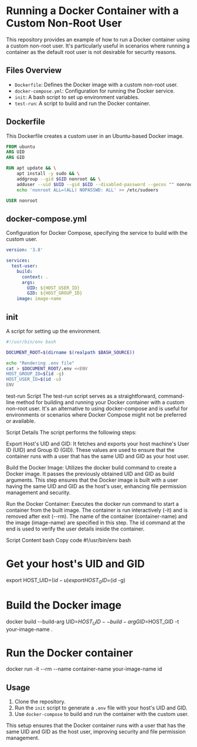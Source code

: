 # Running a Docker Container with a Custom Non-Root User

This repository provides an example of how to run a Docker container using a custom non-root user. It's particularly useful in scenarios where running a container as the default root user is not desirable for security reasons.

## Files Overview

- `Dockerfile`: Defines the Docker image with a custom non-root user.
- `docker-compose.yml`: Configuration for running the Docker service.
- `init`: A bash script to set up environment variables.
- `test-run`: A script to build and run the Docker container.

## Dockerfile

This Dockerfile creates a custom user in an Ubuntu-based Docker image.

```Dockerfile
FROM ubuntu
ARG UID
ARG GID

RUN apt update && \
    apt install -y sudo && \
    addgroup --gid $GID nonroot && \
    adduser --uid $UID --gid $GID --disabled-password --gecos "" nonroot && \
    echo 'nonroot ALL=(ALL) NOPASSWD: ALL' >> /etc/sudoers

USER nonroot
```

## docker-compose.yml

Configuration for Docker Compose, specifying the service to build with the custom user.

```yaml
version: '3.8'

services:
  test-user:
    build:
      context: .
      args:
        UID: ${HOST_USER_ID}
        GID: ${HOST_GROUP_ID}
    image: image-name
```

## init

A script for setting up the environment.

```bash
#!/usr/bin/env bash

DOCUMENT_ROOT=$(dirname $(realpath $BASH_SOURCE))

echo "Rendering .env file"
cat > $DOCUMENT_ROOT/.env <<ENV
HOST_GROUP_ID=$(id -g)
HOST_USER_ID=$(id -u)
ENV
```

test-run Script
The test-run script serves as a straightforward, command-line method for building and running your Docker container with a custom non-root user. It's an alternative to using docker-compose and is useful for environments or scenarios where Docker Compose might not be preferred or available.

Script Details
The script performs the following steps:

Export Host's UID and GID:
It fetches and exports your host machine's User ID (UID) and Group ID (GID). These values are used to ensure that the container runs with a user that has the same UID and GID as your host user.

Build the Docker Image:
Utilizes the docker build command to create a Docker image. It passes the previously obtained UID and GID as build arguments. This step ensures that the Docker image is built with a user having the same UID and GID as the host's user, enhancing file permission management and security.

Run the Docker Container:
Executes the docker run command to start a container from the built image. The container is run interactively (-it) and is removed after exit (--rm). The name of the container (container-name) and the image (image-name) are specified in this step. The id command at the end is used to verify the user details inside the container.

Script Content
bash
Copy code
#!/usr/bin/env bash

# Get your host's UID and GID
export HOST_UID=$(id -u)
export HOST_GID=$(id -g)

# Build the Docker image
docker build --build-arg UID=$HOST_UID --build-arg GID=$HOST_GID -t your-image-name .

# Run the Docker container
docker run -it --rm --name container-name your-image-name id


## Usage

1. Clone the repository.
2. Run the `init` script to generate a `.env` file with your host's UID and GID.
3. Use `docker-compose` to build and run the container with the custom user.

This setup ensures that the Docker container runs with a user that has the same UID and GID as the host user, improving security and file permission management.
